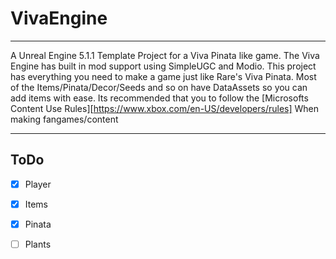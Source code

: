 # VivaEngine
---
A Unreal Engine 5.1.1 Template Project for a Viva Pinata like game.
The Viva Engine has built in mod support using SimpleUGC and Modio.
This project has everything you need to make a game just like Rare's Viva Pinata.
Most of the Items/Pinata/Decor/Seeds and so on have DataAssets so you can add items with ease.
Its recommended that you to follow the [Microsofts Content Use Rules][https://www.xbox.com/en-US/developers/rules] When making fangames/content

---
## ToDo

* [x] Player

* [X] Items

* [x] Pinata

* [ ] Plants

